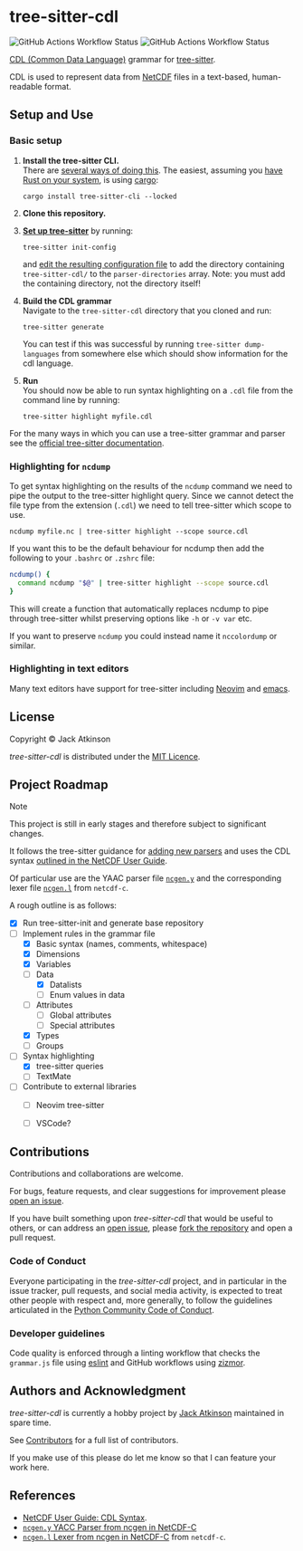 # tree-sitter-cdl

![GitHub Actions Workflow Status](https://img.shields.io/github/actions/workflow/status/jatkinson1000/tree-sitter-cdl/ci.yaml?style=plastic&label=CI)
![GitHub Actions Workflow Status](https://img.shields.io/github/actions/workflow/status/jatkinson1000/tree-sitter-cdl/lint.yaml?style=plastic&label=Quality)

[CDL (Common Data Language)](https://docs.unidata.ucar.edu/nug/2.0-draft/cdl.html)
grammar for [tree-sitter](https://github.com/tree-sitter/tree-sitter).

CDL is used to represent data from [NetCDF](https://docs.unidata.ucar.edu/netcdf-c)
files in a text-based, human-readable format.


## Setup and Use

### Basic setup

1. **Install the tree-sitter CLI.**\
   There are [several ways of doing this](https://tree-sitter.github.io/tree-sitter/creating-parsers/1-getting-started.html#installation).
   The easiest, assuming you
   [have Rust on your system](https://rust-lang.org/tools/install/), is using
   [cargo](https://doc.rust-lang.org/cargo/getting-started/installation.html):
   ```
   cargo install tree-sitter-cli --locked
   ```

2. **Clone this repository.**

3. [**Set up tree-sitter**](https://tree-sitter.github.io/tree-sitter/cli/init-config.html)
   by running:
   ```
   tree-sitter init-config
   ```
   and [edit the resulting configuration file](https://tree-sitter.github.io/tree-sitter/cli/init-config.html#parser-directories)
   to add the directory containing `tree-sitter-cdl/` to the `parser-directories`
   array. Note: you must add the containing directory, not the directory itself!

4. **Build the CDL grammar**\
   Navigate to the `tree-sitter-cdl` directory that you cloned and run:
   ```
   tree-sitter generate
   ```
   You can test if this was successful by running `tree-sitter dump-languages`
   from somewhere else which should show information for the cdl language.

4. **Run**\
   You should now be able to run syntax highlighting on a `.cdl` file from the
   command line by running:
   ```
   tree-sitter highlight myfile.cdl
   ```

For the many ways in which you can use a tree-sitter grammar and parser see the
[official tree-sitter documentation](https://tree-sitter.github.io/tree-sitter/index.html).


### Highlighting for `ncdump`

To get syntax highlighting on the results of the `ncdump` command we need to pipe
the output to the tree-sitter highlight query.
Since we cannot detect the file type from the extension (`.cdl`) we need to tell
tree-sitter which scope to use.
```
ncdump myfile.nc | tree-sitter highlight --scope source.cdl
```

If you want this to be the default behaviour for ncdump then add the following to
your `.bashrc` or `.zshrc` file:
```bash
ncdump() {
  command ncdump "$@" | tree-sitter highlight --scope source.cdl
}
```
This will create a function that automatically replaces ncdump to pipe through
tree-sitter whilst preserving options like `-h` or `-v var` etc.

If you want to preserve `ncdump` you could instead name it `nccolordump` or similar.


### Highlighting in text editors

Many text editors have support for tree-sitter including
[Neovim](https://github.com/nvim-treesitter/nvim-treesitter/tree/main)
and [emacs](https://www.emacswiki.org/emacs/Tree-sitter).


## License

Copyright &copy; Jack Atkinson

_tree-sitter-cdl_ is distributed under the
[MIT Licence](https://github.com/jatkinson1000/tree-sitter-cdl/blob/main/LICENSE).


## Project Roadmap

> [!NOTE]  
> This project is still in early stages and therefore subject to significant
> changes.

It follows the tree-sitter guidance for
[adding new parsers](https://tree-sitter.github.io/tree-sitter/creating-parsers/index.html)
and uses the CDL syntax
[outlined in the NetCDF User Guide](https://docs.unidata.ucar.edu/nug/2.0-draft/cdl.html).

Of particular use are the YAAC parser file
[`ncgen.y`](https://github.com/Unidata/netcdf-c/blob/main/ncgen/ncgen.l)
and the corresponding lexer file
[`ncgen.l`](https://github.com/Unidata/netcdf-c/blob/main/ncgen/ncgen.l) from `netcdf-c`.

A rough outline is as follows:

- [x] Run tree-sitter-init and generate base repository
- [ ] Implement rules in the grammar file
    - [x] Basic syntax (names, comments, whitespace)
    - [x] Dimensions
    - [x] Variables
    - [ ] Data
        - [x] Datalists
        - [ ] Enum values in data
    - [ ] Attributes
        - [ ] Global attributes
        - [ ] Special attributes
    - [x] Types
    - [ ] Groups
- [ ] Syntax highlighting
    - [x] tree-sitter queries
    - [ ] TextMate
- [ ] Contribute to external libraries
    - [ ] Neovim tree-sitter
    - [ ] VSCode?


## Contributions

Contributions and collaborations are welcome.

For bugs, feature requests, and clear suggestions for improvement please
[open an issue](https://github.com/jatkinson1000/tree-sitter-cdl/issues).

If you have built something upon _tree-sitter-cdl_ that would be useful to others, or
can address an [open issue](https://github.com/jatkinson1000/tree-sitter-cdl/issues),
please [fork the repository](https://github.com/jatkinson1000/tree-sitter-cdl/fork) and
open a pull request.

### Code of Conduct
Everyone participating in the _tree-sitter-cdl_ project, and in particular in the
issue tracker, pull requests, and social media activity, is expected to treat other
people with respect and, more generally, to follow the guidelines articulated in the
[Python Community Code of Conduct](https://www.python.org/psf/codeofconduct/).

### Developer guidelines

Code quality is enforced through a linting workflow that checks the `grammar.js` file
using [eslint](https://github.com/eslint/eslint) and GitHub workflows using
[zizmor](https://github.com/zizmorcore/zizmor).


## Authors and Acknowledgment

_tree-sitter-cdl_ is currently a hobby project by [Jack Atkinson](https://jackatkinson.net/)
maintained in spare time.

See [Contributors](https://github.com/jatkinson1000/tree-sitter-cdl/graphs/contributors)
for a full list of contributors.

If you make use of this please do let me know so that I can feature your work here.

## References

- [NetCDF User Guide: CDL Syntax](https://docs.unidata.ucar.edu/nug/2.0-draft/cdl.html).
- [`ncgen.y` YACC Parser from ncgen in NetCDF-C](https://github.com/Unidata/netcdf-c/blob/main/ncgen/ncgen.l)
- [`ncgen.l` Lexer from ncgen in NetCDF-C](https://github.com/Unidata/netcdf-c/blob/main/ncgen/ncgen.l) from `netcdf-c`.
